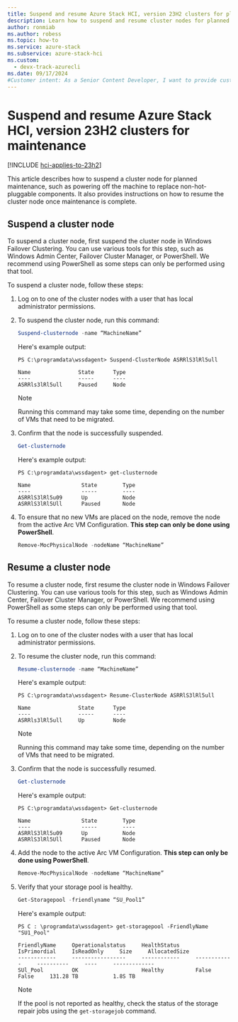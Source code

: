 ```yaml
---
title: Suspend and resume Azure Stack HCI, version 23H2 clusters for planned maintenance operations
description: Learn how to suspend and resume cluster nodes for planned maintenance operations.
author: ronmiab
ms.author: robess
ms.topic: how-to
ms.service: azure-stack
ms.subservice: azure-stack-hci
ms.custom:
  - devx-track-azurecli
ms.date: 09/17/2024
#Customer intent: As a Senior Content Developer, I want to provide customers with content and steps to help them successfully suspend and resume their cluster nodes for planned maintenance.
---
```


# Suspend and resume Azure Stack HCI, version 23H2 clusters for maintenance

[!INCLUDE [hci-applies-to-23h2](../../includes/hci-applies-to-23h2.md)]

This article describes how to suspend a cluster node for planned maintenance, such as powering off the machine to replace non-hot-pluggable components. It also provides instructions on how to resume the cluster node once maintenance is complete. 

## Suspend a cluster node

To suspend a cluster node, first suspend the cluster node in Windows Failover Clustering. You can use various tools for this step, such as Windows Admin Center, Failover Cluster Manager, or PowerShell. We recommend using PowerShell as some steps can only be performed using that tool.

To suspend a cluster node, follow these steps:

1. Log on to one of the cluster nodes with a user that has local administrator permissions.
1. To suspend the cluster node, run this command:

    ```powershell
    Suspend-clusternode -name “MachineName”
    ```

    Here's example output:

    ```console
    PS C:\programdata\wssdagent> Suspend-ClusterNode ASRRlS3lRl5ull

    Name               State      Type
    ----               -----      ----
    ASRRls3lRl5ull     Paused     Node
    ```

    > [!NOTE]
    > Running this command may take some time, depending on the number of VMs that need to be migrated.

1. Confirm that the node is successfully suspended.

    ```powershell
    Get-clusternode
    ```

    Here's example output:

    ```console
    PS C:\programdata\wssdagent> get-clusternode

    Name                State        Type
    ----                -----        ----
    ASRRlS3lRl5u09      Up           Node
    ASRRlS3lRl5Ull      Paused       Node
    ```

1. To ensure that no new VMs are placed on the node, remove the node from the active Arc VM Configuration. **This step can only be done using PowerShell**.

    ```powershell
    Remove-MocPhysicalNode -nodeName “MachineName”
    ```

## Resume a cluster node

To resume a cluster node, first resume the cluster node in Windows Failover Clustering. You can use various tools for this step, such as Windows Admin Center, Failover Cluster Manager, or PowerShell. We recommend using PowerShell as some steps can only be performed using that tool.

To resume a cluster node, follow these steps:

1. Log on to one of the cluster nodes with a user that has local administrator permissions.
1. To resume the cluster node, run this command:

    ```powershell
    Resume-clusternode -name “MachineName” 
    ```

    Here's example output:

    ```console
    PS C:\programdata\wssdagent> Resume-ClusterNode ASRRlS3lRl5ull

    Name               State      Type
    ----               -----      ----
    ASRRls3lRl5ull     Up         Node
    ```

    > [!NOTE]
    > Running this command may take some time, depending on the number of VMs that need to be migrated.

1. Confirm that the node is successfully resumed.

    ```powershell
    Get-clusternode
    ```

    Here's example output:

    ```console
    PS C:\programdata\wssdagent> Get-clusternode

    Name                State        Type
    ----                -----        ----
    ASRRlS3lRl5u09      Up           Node
    ASRRlS3lRl5Ull      Paused       Node
    ```

1. Add the node to the active Arc VM Configuration. **This step can only be done using PowerShell**.

    ```powershell
    Remove-MocPhysicalNode -nodeName “MachineName”
    ```

1. Verify that your storage pool is healthy.

    ```powershell
    Get-Storagepool -friendlyname “SU_Pool1”
    ```

    Here's example output:

    ```console
    PS C : \programdata\wssdagent> get-storagepool -FriendlyName "SU1_Pool"

    FriendlyName     Operationalstatus     HealthStatus     IsPrimordial     IsReadOnly     Size     AllocatedSize 
    ------------     -----------------     ------------     ------------     ----------     ----     -------------
    SUl_Pool         OK                    Healthy          False            False     131.28 TB           1.8S TB
    ```

    > [!NOTE]
    > If the pool is not reported as healthy, check the status of the storage repair jobs using the `get-storagejob` command.
